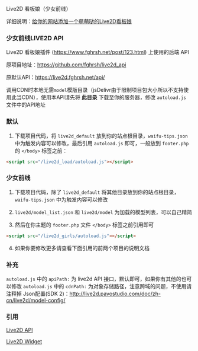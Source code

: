 Live2D 看板娘（少女前线）

详细说明：[给你的网站添加一个萌萌哒的Live2D看板娘](https://fairysen.com/287.html)


### 少女前线LIVE2D API

Live2D 看板娘插件 (https://www.fghrsh.net/post/123.html) 上使用的后端 API

原项目地址：https://github.com/fghrsh/live2d_api

原默认API：https://live2d.fghrsh.net/api/

调用CDN时本地无需`model`模版目录（jsDelivr由于限制项目包大小所以不支持使用此当CDN），使用本API请先将 **此目录** 下载至你的服务器，修改 `autoload.js` 文件中的API地址

### 默认
1. 下载项目代码，将 `live2d_default` 放到你的站点根目录，`waifu-tips.json` 中为触发内容可以修改，最后引用 `autoload.js` 即可，一般放到 `footer.php` 的 `</body>` 标签之前：
```HTML
<script src="/live2d_load/autoload.js"></script>
```

### 少女前线
1. 下载项目代码，除了 `live2d_default` 将其他目录放到你的站点根目录，`waifu-tips.json` 中为触发内容可以修改

2. `live2d/model_list.json` 和 `live2d/model` 为加载的模型列表，可以自己精简

3. 然后在你主题的 `footer.php` 文件 `</body>` 标签之前引用即可
```HTML
<script src="/live2d_girls/autoload.js"></script>
```

4. 如果你要修改更多请查看下面引用的前两个项目的说明文档


### 补充
`autoload.js` 中的 `apiPath:` 为 live2d API 接口，默认即可，如果你有其他的也可以修改
`autoload.js` 中的 `cdnPath:` 为对象存储路径，注意跨域的问题，不使用请注释掉
Json配置(SDK 2)：<http://live2d.pavostudio.com/doc/zh-cn/live2d/model-config/>


### 引用
[Live2D API](https://github.com/fghrsh/live2d_api)

[Live2D Widget](https://github.com/stevenjoezhang/live2d-widget)